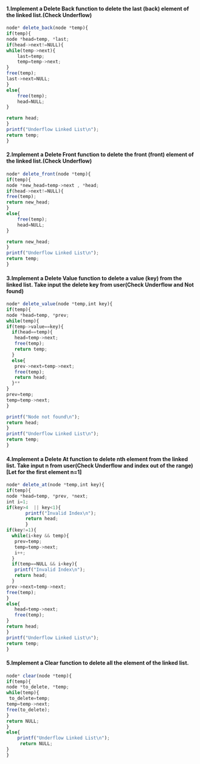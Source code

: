 #### 1.Implement a Delete Back function to delete the last (back) element of the linked list.(Check Underflow)

```javascript
node* delete_back(node *temp){
if(temp){
node *head=temp, *last;
if(head->next!=NULL){
while(temp->next){
    last=temp;
    temp=temp->next;
}
free(temp);
last->next=NULL;
}
else{
    free(temp);
    head=NULL;
}

return head;
}
printf("Underflow Linked List\n");
return temp;
}
```
#### 2.Implement a Delete Front function to delete the front (front) element of the linked list.(Check Underflow)

```javascript
node* delete_front(node *temp){
if(temp){
node *new_head=temp->next , *head;
if(head->next!=NULL){
free(temp);
return new_head;
}
else{
    free(temp);
    head=NULL;
}

return new_head;
}
printf("Underflow Linked List\n");
return temp;
}
```

#### 3.Implement a Delete Value function to delete a value (key) from the linked list. Take input the delete key from user(Check Underflow and Not found)

```javascript
node* delete_value(node *temp,int key){
if(temp){
node *head=temp, *prev;
while(temp){
if(temp->value==key){
  if(head==temp){
   head=temp->next;
   free(temp);
   return temp;
  }
  else{
   prev->next=temp->next;
   free(temp);
   return head;
  }**
}
prev=temp;
temp=temp->next;
}

printf("Node not found\n");
return head;
}
printf("Underflow Linked List\n");
return temp;
}
```

#### 4.Implement a Delete At function to delete nth element from the linked list. Take input n from user(Check Underflow and index out of the range)[Let for the first element n=1]

```javascript
node* delete_at(node *temp,int key){
if(temp){
node *head=temp, *prev, *next;
int i=1;
if(key>4  || key<1){
       printf("Invalid Index\n");
       return head;
       }
if(key!=1){
  while(i<key && temp){
   prev=temp;
   temp=temp->next;
   i++;
  }
  if(temp==NULL && i<key){
   printf("Invalid Index\n");
   return head;
  }
prev->next=temp->next;
free(temp);
}
else{
   head=temp->next;
   free(temp);
}
return head;
}
printf("Underflow Linked List\n");
return temp;
}
```

#### 5.Implement a Clear function to delete all the element of the linked list.

```javascript
node* clear(node *temp){
if(temp){
node *to_delete, *temp;
while(temp){
 to_delete=temp;
temp=temp->next;
free(to_delete);
}
return NULL;
}
else{
    printf("Underflow Linked List\n");
     return NULL;
}
}
```
